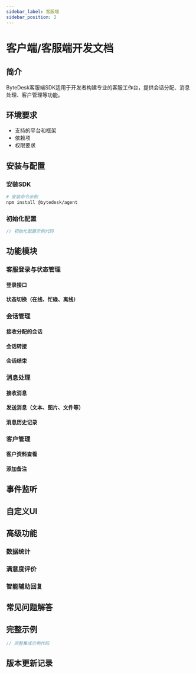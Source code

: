 ```yaml
---
sidebar_label: 客服端
sidebar_position: 2
---
```


# 客户端/客服端开发文档

## 简介

ByteDesk客服端SDK适用于开发者构建专业的客服工作台，提供会话分配、消息处理、客户管理等功能。

## 环境要求

- 支持的平台和框架
- 依赖项
- 权限要求

## 安装与配置

### 安装SDK

```bash
# 安装命令示例
npm install @bytedesk/agent
```

### 初始化配置

```javascript
// 初始化配置示例代码
```

## 功能模块

### 客服登录与状态管理

#### 登录接口

#### 状态切换（在线、忙碌、离线）

### 会话管理

#### 接收分配的会话

#### 会话转接

#### 会话结束

### 消息处理

#### 接收消息

#### 发送消息（文本、图片、文件等）

#### 消息历史记录

### 客户管理

#### 客户资料查看

#### 添加备注

## 事件监听

## 自定义UI

## 高级功能

### 数据统计

### 满意度评价

### 智能辅助回复

## 常见问题解答

## 完整示例

```javascript
// 完整集成示例代码
```

## 版本更新记录
